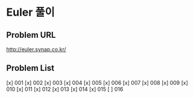 # Euler 풀이

## Problem URL

http://euler.synap.co.kr/

## Problem List

[x] 001
[x] 002
[x] 003
[x] 004
[x] 005
[x] 006
[x] 007
[x] 008
[x] 009
[x] 010
[x] 011
[x] 012
[x] 013
[x] 014
[x] 015
[ ] 016



